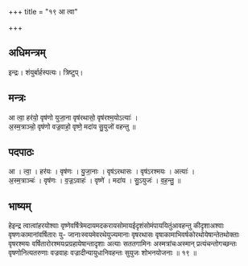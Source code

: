 +++
title = "१९ आ त्वा"

+++
## अधिमन्त्रम्
इन्द्रः। शंयुर्बार्हस्पत्यः। त्रिष्टुप्।

## मन्त्रः
आ त्वा॒ हर॑यो॒ वृष॑णो युजा॒ना वृष॑रथासो॒ वृष॑रश्म॒योऽत्याः॑ ।  
अ॒स्म॒त्राञ्चो॒ वृष॑णो वज्र॒वाहो॒ वृष्णे॒ मदा॑य सु॒युजो॑ वहन्तु ॥

## पदपाठः
आ । त्वा॒ । हर॑यः । वृष॑णः । यु॒जा॒नाः । वृष॑ऽरथासः । वृष॑ऽरश्मयः । अत्याः॑ ।  
अ॒स्म॒त्राञ्चः॑ । वृष॑णः । व॒ज्र॒ऽवाहः॑ । वृष्णे॑ । मदा॑य । सु॒ऽयुजः॑ । व॒ह॒न्तु॒ ॥

## भाष्यम्
हेइन्द्र त्वात्वांहरयोश्वाः वृष्णेवर्षित्रेमदायमदकरायसोमायईदृशंसोमंपाययितुंआवहन्तु कीदृशाअश्वाः वृषणःकामानांवर्षितारः यु- जानाःस्वयमेवरथेयुज्यमानाः वृषरथासः वृषाकामाभिवर्षकोरथोयेषान्तेतथोक्ताः वृषरश्मयः वर्षितारोरश्मयःप्रग्रहायेषान्तादृशाः अत्याः सततगामिनः अस्मत्रांचःअस्मान् प्रत्यंचन्तोगच्छन्तः वृषणोनित्यतरुणाः वज्रवाहः वज्रादीन्यायुधानिवहन्तः सुयुजः शोभनयोजनाः ॥ १९ ॥